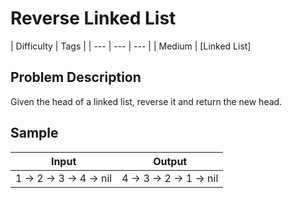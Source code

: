 # Reverse Linked List


| Difficulty | Tags |
| --- | --- | --- | 
| Medium | [Linked List]

## Problem Description

Given the head of a linked list, reverse it and return the new head.

## Sample

| Input | Output |
| --- | --- |
| 1 -> 2 -> 3 -> 4 -> nil| 4 -> 3 -> 2 -> 1 -> nil |